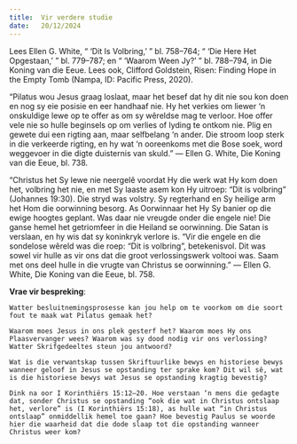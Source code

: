 ```yaml
---
title:  Vir verdere studie
date:   20/12/2024
---
```


Lees Ellen G. White, “ ‘Dit Is Volbring,’ ” bl. 758–764; “ ‘Die Here Het Opgestaan,’ ” bl. 779–787; en “ ‘Waarom Ween Jy?’ ” bl. 788–794, in Die Koning van die Eeue. Lees ook, Clifford Goldstein, Risen: Finding Hope in the Empty Tomb (Nampa, ID: Pacific Press, 2020).

“Pilatus wou Jesus graag loslaat, maar het besef dat hy dit nie sou kon doen en nog sy eie posisie en eer handhaaf nie. Hy het verkies om liewer ‘n onskuldige lewe op te offer as om sy wêreldse mag te verloor. Hoe offer vele nie so hulle beginsels op om verlies of lyding te ontkom nie. Plig en gewete dui een rigting aan, maar selfbelang ‘n ander. Die stroom loop sterk in die verkeerde rigting, en hy wat ‘n ooreenkoms met die Bose soek, word weggevoer in die digte duisternis van skuld.” — Ellen G. White, Die Koning van die Eeue, bl. 738.

“Christus het Sy lewe nie neergelê voordat Hy die werk wat Hy kom doen het, volbring het nie, en met Sy laaste asem kon Hy uitroep: “Dit is volbring” (Johannes 19:30). Die stryd was volstry. Sy regterhand en Sy heilige arm het Hom die oorwinning besorg. As Oorwinnaar het Hy Sy banier op die ewige hoogtes geplant. Was daar nie vreugde onder die engele nie! Die ganse hemel het getriomfeer in die Heiland se oorwinning. Die Satan is verslaan, en hy wis dat sy koninkryk verlore is. “Vir die engele en die sondelose wêreld was die roep: “Dit is volbring”, betekenisvol. Dit was sowel vir hulle as vir ons dat die groot verlossingswerk voltooi was. Saam met ons deel hulle in die vrugte van Christus se oorwinning.” — Ellen G. White, Die Koning van die Eeue, bl. 758.

**Vrae vir bespreking**:

`Watter besluitnemingsprosesse kan jou help om te voorkom om die soort fout te maak wat Pilatus gemaak het?`

`Waarom moes Jesus in ons plek gesterf het? Waarom moes Hy ons Plaasvervanger wees? Waarom was sy dood nodig vir ons verlossing? Watter Skrifgedeeltes steun jou antwoord?`

`Wat is die verwantskap tussen Skriftuurlike bewys en historiese bewys wanneer geloof in Jesus se opstanding ter sprake kom? Dit wil sê, wat is die historiese bewys wat Jesus se opstanding kragtig bevestig?`

`Dink na oor I Korinthiërs 15:12–20. Hoe verstaan ‘n mens die gedagte dat, sonder Christus se opstanding “ook die wat in Christus ontslaap het, verlore” is (I Korinthiërs 15:18), as hulle wat “in Christus ontslaap” onmiddellik hemel toe gaan? Hoe bevestig Paulus se woorde hier die waarheid dat die dode slaap tot die opstanding wanneer Christus weer kom?`